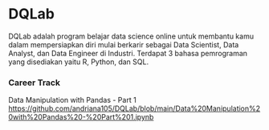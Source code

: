 # DQLab

DQLab adalah program belajar data science online untuk membantu kamu dalam mempersiapkan diri mulai berkarir sebagai Data Scientist, Data Analyst, dan Data Engineer di Industri.
Terdapat 3 bahasa pemrograman yang disediakan yaitu R, Python, dan SQL.

### Career Track
Data Manipulation with Pandas - Part 1
https://github.com/andriana105/DQLab/blob/main/Data%20Manipulation%20with%20Pandas%20-%20Part%201.ipynb
